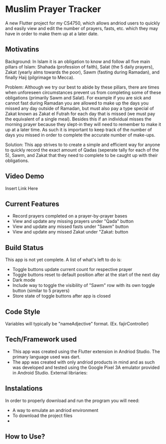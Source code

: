 # Muslim Prayer Tracker

A new Flutter project for my CS4750, which allows andriod users to quickly and easily view and edit the number of prayers, fasts, etc. which they may have in order to make them up at a later date.

## Motivatins
Background: In Islam it is an obligation to know and follow all five main pillars of Islam: Shahada (profession of faith), Salat (the 5 daily prayers), Zakat (yearly alms towards the poor), Sawm (fasting during Ramadan), and finally Haij (pilgrimage to Mecca). 

Problem: Although we try our best to abide by these pillars, there are times when unforeseen circumstances prevent us from completing some of these obligations (primarily Sawm and Salat). For example if you are sick and cannot fast during Ramadan you are allowed to make up the days you missed any day outside of Ramadan, but must also pay a type special of Zakat known as Zakat el Futrah for each day that is missed (we must pay the equivalent of a single meal). Besides this if an individual misses the morning prayer because they slept-in they will need to remember to make it up at a later time. As such it is important to keep track of the number of days you missed in order to complete the accurate number of make-ups.

Solution: This app strives to to create a simple and efficient way for anyone to quickly record the exact amount of Qadas (seperate tally for each of the 5), Sawm, and Zakat that they need to complete to be caught up with their obligations.

## Video Demo
Insert Link Here

## Current Features
- Record prayers completed on a prayer-by-prayer bases
- View and update any missing prayers under "Qada" button
- View and update any missed fasts under "Sawm" button
- View and update any missed Zakat under "Zakat: button

## Build Status
This app is not yet complete. A list of what's left to do is:
- Toggle buttons update current count for respective prayer
- Toggle buttons reset to default position after at the start of the next day
- Dark mode
- Include way to toggle the visibility of "Sawm" row with its own toggle button (similar to 5 prayers)
- Store state of toggle buttons after app is closed

## Code Style
Variables will typically be "nameAdjective" format. (Ex. fajirController)

## Tech/Framework used
- This app was created using the Flutter extension in Andriod Studio. The primary language used was dart.
- The app was created with only andriod products in mind and as such was developed and tested using the Google Pixel 3A emulator provided in Android Studio. 
External libriaries:

## Instalations
In order to properly download and run the program you will need:
- A way to emulate an andriod environment
- To download the project files
- 


## How to Use?




